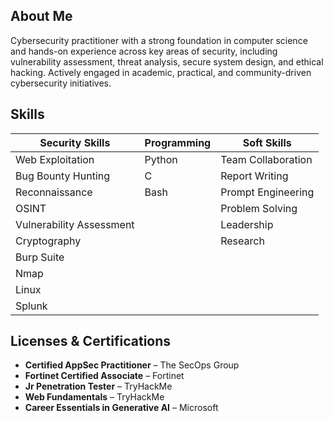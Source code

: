 ## About Me

Cybersecurity practitioner with a strong foundation in computer science and hands-on experience across key areas of security, including vulnerability assessment, threat analysis, secure system design, and ethical hacking. Actively engaged in academic, practical, and community-driven cybersecurity initiatives.

## Skills

| Security Skills              | Programming | Soft Skills        |
|-----------------------------|-------------|--------------------|
| Web Exploitation            | Python      | Team Collaboration |
| Bug Bounty Hunting          | C           | Report Writing     |
| Reconnaissance              | Bash        | Prompt Engineering |
| OSINT                       |             | Problem Solving    |
| Vulnerability Assessment    |             | Leadership         |
| Cryptography                |             | Research           |
| Burp Suite                  |             |                    |
| Nmap                       |             |                    |
| Linux                      |             |                    |
| Splunk                     |             |                    |





## Licenses & Certifications

- **Certified AppSec Practitioner** – The SecOps Group  
- **Fortinet Certified Associate** – Fortinet  
- **Jr Penetration Tester** – TryHackMe  
- **Web Fundamentals** – TryHackMe  
- **Career Essentials in Generative AI** – Microsoft  
